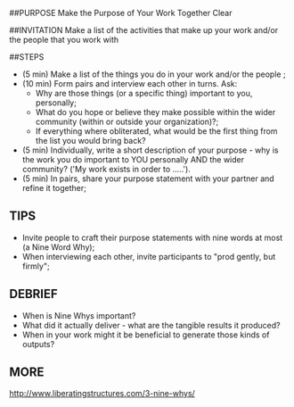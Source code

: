 ##PURPOSE
Make the Purpose of Your Work Together Clear

##INVITATION
Make a list of the activities that make up your work and/or the people that you work with

##STEPS
- (5 min) Make a list of the things you do in your work and/or the people ;
- (10 min) Form pairs and interview each other in turns. Ask:
  - Why are those things (or a specific thing) important to you, personally;
  - What do you hope or believe they make possible within the wider community (within or outside your organization)?;
  - If everything where obliterated, what would be the first thing from the list you would bring back?
- (5 min) Individually, write a short description of your purpose - why is the work you do important to YOU personally AND the wider community? ('My work exists in order to .....').
- (5 min) In pairs, share your purpose statement with your partner and refine it together;

## TIPS
- Invite people to craft their purpose statements with nine words at most (a Nine Word Why);
- When interviewing each other, invite participants to "prod gently, but firmly";
## DEBRIEF
- When is Nine Whys important?
- What did it actually deliver - what are the tangible results it produced?
- When in your work might it be beneficial to generate those kinds of outputs?

## MORE
http://www.liberatingstructures.com/3-nine-whys/